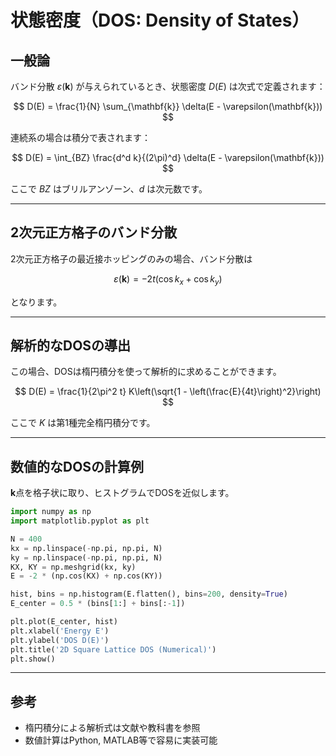 # 状態密度（DOS: Density of States）

## 一般論
バンド分散 $\varepsilon(\mathbf{k})$ が与えられているとき、状態密度 $D(E)$ は次式で定義されます：

$$
D(E) = \frac{1}{N} \sum_{\mathbf{k}} \delta(E - \varepsilon(\mathbf{k}))
$$

連続系の場合は積分で表されます：

$$
D(E) = \int_{BZ} \frac{d^d k}{(2\pi)^d} \delta(E - \varepsilon(\mathbf{k}))
$$

ここで $BZ$ はブリルアンゾーン、$d$ は次元数です。

---

## 2次元正方格子のバンド分散
2次元正方格子の最近接ホッピングのみの場合、バンド分散は

$$
\varepsilon(\mathbf{k}) = -2t (\cos k_x + \cos k_y)
$$

となります。

---

## 解析的なDOSの導出
この場合、DOSは楕円積分を使って解析的に求めることができます。

$$
D(E) = \frac{1}{2\pi^2 t} K\left(\sqrt{1 - \left(\frac{E}{4t}\right)^2}\right)
$$

ここで $K$ は第1種完全楕円積分です。

---

## 数値的なDOSの計算例
$\mathbf{k}$点を格子状に取り、ヒストグラムでDOSを近似します。

```python
import numpy as np
import matplotlib.pyplot as plt

N = 400
kx = np.linspace(-np.pi, np.pi, N)
ky = np.linspace(-np.pi, np.pi, N)
KX, KY = np.meshgrid(kx, ky)
E = -2 * (np.cos(KX) + np.cos(KY))

hist, bins = np.histogram(E.flatten(), bins=200, density=True)
E_center = 0.5 * (bins[1:] + bins[:-1])

plt.plot(E_center, hist)
plt.xlabel('Energy E')
plt.ylabel('DOS D(E)')
plt.title('2D Square Lattice DOS (Numerical)')
plt.show()
```

---

## 参考
- 楕円積分による解析式は文献や教科書を参照
- 数値計算はPython, MATLAB等で容易に実装可能

